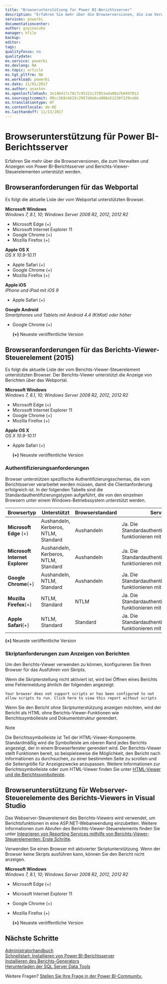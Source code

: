 ```yaml
---
title: "Browserunterstützung für Power BI-Berichtsserver"
description: "Erfahren Sie mehr über die Browserversionen, die zum Verwalten und Anzeigen von Power BI-Berichtsserver und Berichts-Viewer-Steuerelementen unterstützt werden."
services: powerbi
documentationcenter: 
author: guyinacube
manager: kfile
backup: 
editor: 
tags: 
qualityfocus: no
qualitydate: 
ms.service: powerbi
ms.devlang: NA
ms.topic: article
ms.tgt_pltfrm: NA
ms.workload: powerbi
ms.date: 11/01/2017
ms.author: asaxton
ms.openlocfilehash: 3e146417c78c7c95221c37051eda08a7b8497012
ms.sourcegitcommit: 99cc3b9cb615c2957dde6ca908a51238f129cebb
ms.translationtype: HT
ms.contentlocale: de-DE
ms.lasthandoff: 11/13/2017
---
```

# <a name="browser-support-for-power-bi-report-server"></a>Browserunterstützung für Power BI-Berichtsserver
Erfahren Sie mehr über die Browserversionen, die zum Verwalten und Anzeigen von Power BI-Berichtsserver und Berichts-Viewer-Steuerelementen unterstützt werden.

## <a name="browser-requirements-for-the-web-portal"></a>Browseranforderungen für das Webportal
Es folgt die aktuelle Liste der vom Webportal unterstützten Browser.

**Microsoft Windows**  
*Windows 7, 8.1, 10; Windows Server 2008 R2, 2012, 2012 R2*

* Microsoft Edge (+)
* Microsoft Internet Explorer 11
* Google Chrome (+)
* Mozilla Firefox (+)

**Apple OS X**  
*OS X 10.9-10.11*

* Apple Safari (+)
* Google Chrome (+)
* Mozilla Firefox (+)

**Apple iOS**  
*iPhone und iPad mit iOS 9*

* Apple Safari (+)

**Google Android**  
*Smartphones und Tablets mit Android 4.4 (KitKat) oder höher*

* Google Chrome (+)
  
  **(+)**  Neueste veröffentliche Version

## <a name="browser-requirements-for-the-report-viewer-web-control-2015"></a>Browseranforderungen für das Berichts-Viewer-Steuerelement (2015)
Es folgt die aktuelle Liste der vom Berichts-Viewer-Steuerelement unterstützten Browser. Der Berichts-Viewer unterstützt die Anzeige von Berichten über das Webportal.

**Microsoft Windows**  
*Windows 7, 8.1, 10; Windows Server 2008 R2, 2012, 2012 R2*

* Microsoft Edge (+)
* Microsoft Internet Explorer 11
* Google Chrome (+)
* Mozilla Firefox (+)

**Apple OS X**  
*OS X 10.9-10.11*

* Apple Safari (+)
  
  **(+)**  Neueste veröffentliche Version

### <a name="authentication-requirements"></a>Authentifizierungsanforderungen
Browser unterstützen spezifische Authentifizierungsschemas, die vom Berichtsserver verarbeitet werden müssen, damit die Clientanforderung erfolgreich ist. In der folgenden Tabelle sind die Standardauthentifizierungstypen aufgeführt, die von den einzelnen Browsern unter einem Windows-Betriebssystem unterstützt werden.

| **Browsertyp** | **Unterstützt** | **Browserstandard** | **Serverstandard** |
| --- | --- | --- | --- |
| **Microsoft Edge** (+) |Aushandeln, Kerberos, NTLM, Standard |Aushandeln |Ja. Die Standardauthentifizierungseinstellungen funktionieren mit Edge. |
| **Microsoft Internet Explorer** |Aushandeln, Kerberos, NTLM, Standard |Aushandeln |Ja. Die Standardauthentifizierungseinstellungen funktionieren mit Internet Explorer. |
| **Google Chrome**(+) |Aushandeln, NTLM, Standard |Aushandeln |Ja. Die Standardauthentifizierungseinstellungen funktionieren mit Chrome. |
| **Mozilla Firefox**(+) |NTLM, Standard |NTLM |Ja. Die Standardauthentifizierungseinstellungen funktionieren mit Firefox. |
| **Apple Safari**(+) |NTLM, Standard |Standard |Ja. Die Standardauthentifizierungseinstellungen funktionieren mit Safari. |

 **(+)**  Neueste veröffentliche Version

### <a name="script-requirements-for-viewing-reports"></a>Skriptanforderungen zum Anzeigen von Berichten
Um den Berichts-Viewer verwenden zu können, konfigurieren Sie Ihren Browser für das Ausführen von Skripts.

Wenn die Skripterstellung nicht aktiviert ist, wird bei Öffnen eines Berichts eine Fehlermeldung ähnlich der folgenden angezeigt:

```
Your browser does not support scripts or has been configured to not allow scripts to run. Click here to view this report without scripts
```

 Wenn Sie den Bericht ohne Skriptunterstützung anzeigen möchten, wird der Bericht als HTML ohne Berichts-Viewer-Funktionen wie Berichtssymbolleiste und Dokumentstruktur gerendert.

> [!NOTE]
> Die Berichtssymbolleiste ist Teil der HTML-Viewer-Komponente. Standardmäßig wird die Symbolleiste am oberen Rand jedes Berichts angezeigt, der in einem Browserfenster gerendert wird. Der Berichts-Viewer stellt Funktionen bereit, so beispielsweise die Möglichkeit, den Bericht nach Informationen zu durchsuchen, zu einer bestimmten Seite zu scrollen und die Seitengröße für Anzeigezwecke anzupassen. Weitere Informationen zur Berichtssymbolleiste oder zum HTML-Viewer finden Sie unter [HTML-Viewer und die Berichtssymbolleiste](https://docs.microsoft.com/sql/reporting-services/html-viewer-and-the-report-toolbar).
> 
> 

## <a name="browser-support-for-report-viewer-web-server-controls-in-visual-studio"></a>Browserunterstützung für Webserver-Steuerelemente des Berichts-Viewers in Visual Studio
Das Webserver-Steuerelement des Berichts-Viewers wird verwendet, um Berichtsfunktionen in eine ASP.NET-Webanwendung einzubetten. Weitere Informationen zum Abrufen des Berichts-Viewer-Steuerelements finden Sie unter [Integrieren von Reporting Services mithilfe von Berichts-Viewer-Steuerelementen: Erste Schritte](https://docs.microsoft.com/sql/reporting-services/application-integration/integrating-reporting-services-using-reportviewer-controls-get-started).

Verwenden Sie einen Browser mit aktivierter Skriptunterstützung. Wenn der Browser keine Skripts ausführen kann, können Sie den Bericht nicht anzeigen.

**Microsoft Windows**  
*Windows 7, 8.1, 10; Windows Server 2008 R2, 2012, 2012 R2*

* Microsoft Edge (+)
* Microsoft Internet Explorer 11
* Google Chrome (+)
* Mozilla Firefox (+)
  
  **(+)**  Neueste veröffentliche Version

## <a name="next-steps"></a>Nächste Schritte
[Administratorhandbuch](admin-handbook-overview.md)  
[Schnellstart: Installieren von Power BI-Berichtsserver](quickstart-install-report-server.md)  
[Installieren des Berichts-Generators](https://docs.microsoft.com/sql/reporting-services/install-windows/install-report-builder)  
[Herunterladen der SQL Server Data Tools](http://go.microsoft.com/fwlink/?LinkID=616714)

Weitere Fragen? [Stellen Sie Ihre Frage in der Power BI-Community.](https://community.powerbi.com/)

